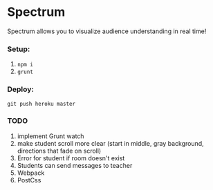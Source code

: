 Spectrum
======
Spectrum allows you to visualize audience understanding in real time!

### Setup:  
1. `npm i`  
2. `grunt`  

### Deploy:
`git push heroku master`

### TODO  
1. implement Grunt watch
1. make student scroll more clear (start in middle, gray background, directions that fade on scroll)
1. Error for student if room doesn't exist
1. Students can send messages to teacher
1. Webpack
1. PostCss
